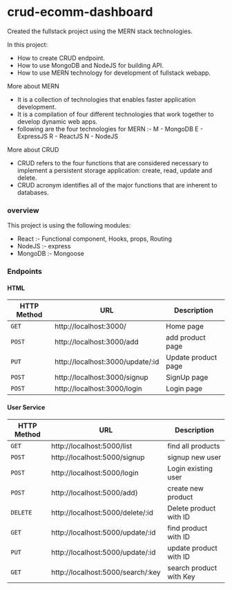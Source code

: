# crud-ecomm-dashboard
Created the fullstack project using the MERN stack technologies.

In this project:

- How to create CRUD endpoint.
- How to use MongoDB and NodeJS for building API.
- How to use MERN technology for development of fullstack webapp.

More about MERN

- It is a collection of technologies that enables faster application development.
- It is a compilation of four different technologies that work together to develop dynamic web apps.
- following are the four technologies for MERN :- M - MongoDB
E - ExpressJS
R - ReactJS
N - NodeJS

More about CRUD 

- CRUD refers to the four functions that are considered necessary to implement a persistent storage application: create, read, update and delete.
- CRUD acronym identifies all of the major functions that are inherent to databases.

### overview

This project is using the following modules:

- React :- Functional component, Hooks, props, Routing
- NodeJS :- express
- MongoDB :- Mongoose



### Endpoints 

#### HTML

|HTTP Method|URL|Description|
|---|---|---|
|`GET`|http://localhost:3000/ | Home page |
|`POST`|http://localhost:3000/add | add product page |
|`PUT`|http://localhost:3000/update/:id | Update product page |
|`POST`|http://localhost:3000/signup | SignUp page |
|`POST`|http://localhost:3000/login | Login page |

#### User Service

|HTTP Method|URL|Description|
|---|---|---|
|`GET`|http://localhost:5000/list | find all products |
|`POST`|http://localhost:5000/signup | signup new user |
|`POST`|http://localhost:5000/login | Login existing user |
|`POST`|http://localhost:5000/add} | create new product |
|`DELETE`|http://localhost:5000/delete/:id | Delete product with ID |
|`GET`|http://localhost:5000/update/:id | find product with ID |
|`PUT`|http://localhost:5000/update/:id | update product with ID |
|`GET`|http://localhost:5000/search/:key | search product with Key |


